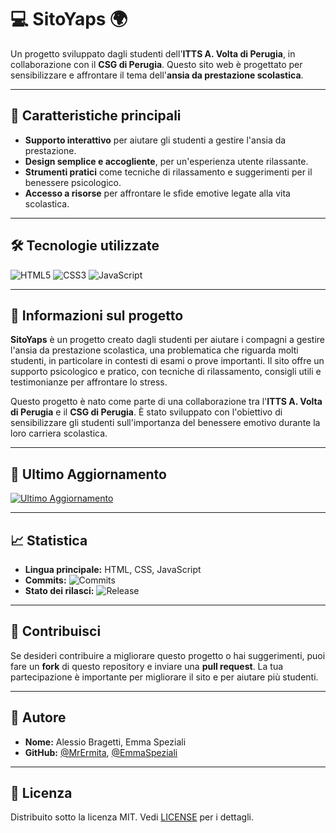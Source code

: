 # 💻 **SitoYaps** 🌍

Un progetto sviluppato dagli studenti dell'**ITTS A. Volta di Perugia**, in collaborazione con il **CSG di Perugia**. Questo sito web è progettato per sensibilizzare e affrontare il tema dell'**ansia da prestazione scolastica**.

---

## 🚀 **Caratteristiche principali**

- **Supporto interattivo** per aiutare gli studenti a gestire l'ansia da prestazione.
- **Design semplice e accogliente**, per un'esperienza utente rilassante.
- **Strumenti pratici** come tecniche di rilassamento e suggerimenti per il benessere psicologico.
- **Accesso a risorse** per affrontare le sfide emotive legate alla vita scolastica.

---

## 🛠️ **Tecnologie utilizzate**

![HTML5](https://img.shields.io/badge/HTML5-%23E34F26.svg?style=flat&logo=html5&logoColor=white) 
![CSS3](https://img.shields.io/badge/CSS3-%231572B6.svg?style=flat&logo=css3&logoColor=white) 
![JavaScript](https://img.shields.io/badge/JavaScript-%23F7DF1E.svg?style=flat&logo=javascript&logoColor=black)

---

## 📜 **Informazioni sul progetto**

**SitoYaps** è un progetto creato dagli studenti per aiutare i compagni a gestire l'ansia da prestazione scolastica, una problematica che riguarda molti studenti, in particolare in contesti di esami o prove importanti. Il sito offre un supporto psicologico e pratico, con tecniche di rilassamento, consigli utili e testimonianze per affrontare lo stress.

Questo progetto è nato come parte di una collaborazione tra l'**ITTS A. Volta di Perugia** e il **CSG di Perugia**. È stato sviluppato con l'obiettivo di sensibilizzare gli studenti sull'importanza del benessere emotivo durante la loro carriera scolastica.

---

## 📅 **Ultimo Aggiornamento**

[![Ultimo Aggiornamento](https://img.shields.io/badge/Ultimo%20Aggiornamento-12%20Maggio%202025-blue)](https://github.com/MrErmita/sitoYaps/commits/main)

---

## 📈 **Statistica**

- **Lingua principale:** HTML, CSS, JavaScript
- **Commits:** ![Commits](https://img.shields.io/github/commit-activity/m/MrErmita/sitoYaps?style=flat&color=blue)
- **Stato dei rilasci:** ![Release](https://img.shields.io/github/release/MrErmita/sitoYaps.svg?style=flat&color=green)

---

## 🔄 **Contribuisci**

Se desideri contribuire a migliorare questo progetto o hai suggerimenti, puoi fare un **fork** di questo repository e inviare una **pull request**. La tua partecipazione è importante per migliorare il sito e per aiutare più studenti.

---

## 👥 **Autore**

- **Nome:** Alessio Bragetti, Emma Speziali
- **GitHub:** [@MrErmita](https://github.com/MrErmita), [@EmmaSpeziali](https://github.com/EmmaSpeziali)

---

## 📜 **Licenza**

Distribuito sotto la licenza MIT. Vedi [LICENSE](LICENSE) per i dettagli.
